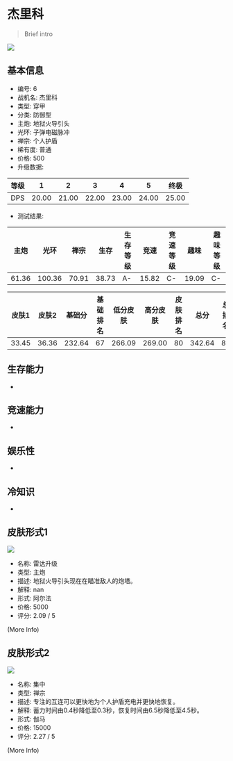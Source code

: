 # 杰里科

> Brief intro

<img src="/ships/ship_6.png" style={{zoom:1}}/>

## 基本信息

- 编号: 6
- 战机名: 杰里科
- 类型: 穿甲
- 分类: 防御型
- 主炮: 地狱火导引头
- 光环: 子弹电磁脉冲
- 禅宗: 个人护盾
- 稀有度: 普通
- 价格: 500
- 升级数据: 

| 等级 | 1 | 2 | 3 | 4 | 5 | 终极 |
|--|--|--|--|--|--|--|
| DPS | 20.00 | 21.00 | 22.00 | 23.00 | 24.00 | 25.00 |

- 测试结果: 

| 主炮 | 光环 | 禅宗 | 生存 | 生存等级 | 竞速 | 竞速等级 | 趣味 | 趣味等级 |
|--|--|--|--|--|--|--|--|--|
| 61.36 | 100.36 | 70.91 | 38.73 | A- | 15.82 | C- | 19.09 | C- |

| 皮肤1 | 皮肤2 | 基础分 | 基础排名 | 低分皮肤 | 高分皮肤 | 皮肤排名 | 总分 | 总排名 |
|--|--|--|--|--|--|--|--|--|
| 33.45 | 36.36 | 232.64 | 67 | 266.09 | 269.00 | 80 | 342.64 | 81 |

## 生存能力

-

## 竞速能力

-

## 娱乐性

-

## 冷知识

-

## 皮肤形式1

<img src="/ships/ship_6_apex_1.png" style={{zoom:1}}/>

- 名称: 雷达升级
- 类型: 主炮
- 描述: 地狱火导引头现在在瞄准敌人的炮塔。
- 解释: nan
- 形式: 阿尔法
- 价格: 5000
- 评分: 2.09 / 5

(More Info)

## 皮肤形式2

<img src="/ships/ship_6_apex_2.png" style={{zoom:1}}/>

- 名称: 集中
- 类型: 禅宗
- 描述: 专注的互连可以更快地为个人护盾充电并更快地恢复。
- 解释: 蓄力时间由0.4秒降低至0.3秒，恢复时间由6.5秒降低至4.5秒。
- 形式: 伽马
- 价格: 15000
- 评分: 2.27 / 5

(More Info)
